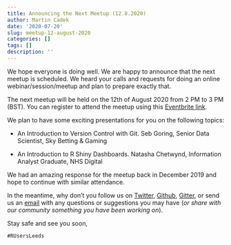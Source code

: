 ```yaml
---
title: Announcing the Next Meetup (12.8.2020)
author: Martin Cadek
date: '2020-07-20'
slug: meetup-12-august-2020
categories: []
tags: []
description: ''
---
```


We hope everyone is doing well. We are happy to announce that the next meetup is scheduled. We heard your calls and requests for doing an online webinar/session/meetup and plan to prepare exactly that. 

The next meetup will be held on the 12th of August 2020 from 2 PM to 3 PM (BST). You can register to attend the meetup using this <a href="https://www.eventbrite.co.uk/e/r-users-leeds-summer-virtual-meetup-tickets-114455986938" target="_blank">Eventbrite link</a>. 

We plan to have some exciting presentations for you on the following topics:

*	An Introduction to Version Control with Git. Seb Goring, Senior Data Scientist, Sky Betting & Gaming

*	An Introduction to R Shiny Dashboards. Natasha Chetwynd, Information Analyst Graduate, NHS Digital

We had an amazing response for the meetup back in December 2019 and hope to continue with similar attendance.

In the meantime, why don’t you follow us on <a href="https://twitter.com/r_users_leeds" target="_blank">Twitter</a>, <a href="https://github.com/r-leeds" target="_blank">Github</a>, <a href="https://gitter.im/R_USERS_LEEDS" target="_blank">Gitter</a>, or send us an [email](mailto:r.users.leeds@gmail.com) with any questions or suggestions you may have (*or share with our community something you have been working on*).

Stay safe and see you soon,

`#RUsersLeeds`